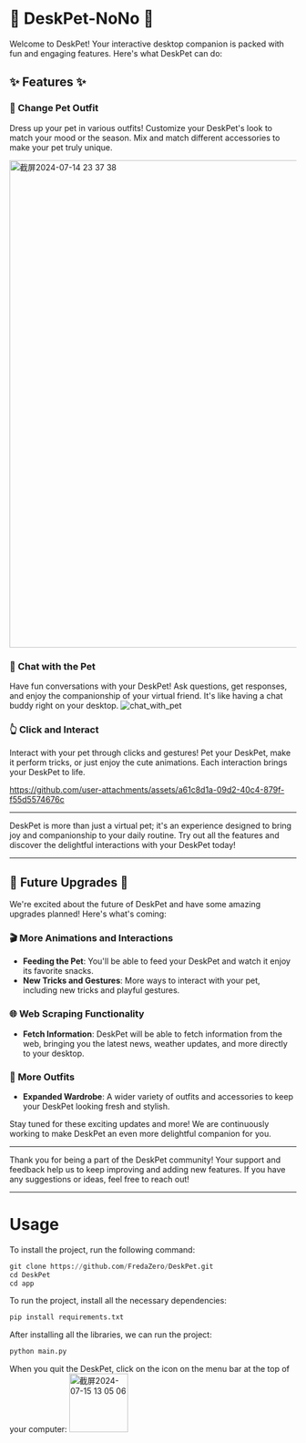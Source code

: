 # 🐾 DeskPet-NoNo 🐾

Welcome to DeskPet! Your interactive desktop companion is packed with fun and engaging features. Here's what DeskPet can do:

## ✨ Features ✨

### 👗 Change Pet Outfit
Dress up your pet in various outfits! Customize your DeskPet's look to match your mood or the season. Mix and match different accessories to make your pet truly unique.

<img width="856" alt="截屏2024-07-14 23 37 38" src="https://github.com/user-attachments/assets/3465bbaf-1a15-4e05-8bd6-b0f26977c2d4">


### 💬 Chat with the Pet
Have fun conversations with your DeskPet! Ask questions, get responses, and enjoy the companionship of your virtual friend. It's like having a chat buddy right on your desktop.
![chat_with_pet](https://github.com/user-attachments/assets/bf295882-f434-4068-a657-e662c3bf9621)



### 👆 Click and Interact
Interact with your pet through clicks and gestures! Pet your DeskPet, make it perform tricks, or just enjoy the cute animations. Each interaction brings your DeskPet to life.

https://github.com/user-attachments/assets/a61c8d1a-09d2-40c4-879f-f55d5574676c




---

DeskPet is more than just a virtual pet; it's an experience designed to bring joy and companionship to your daily routine. Try out all the features and discover the delightful interactions with your DeskPet today!

---

## 🌟 Future Upgrades 🌟

We're excited about the future of DeskPet and have some amazing upgrades planned! Here's what's coming:

### 🎬 More Animations and Interactions
- **Feeding the Pet**: You'll be able to feed your DeskPet and watch it enjoy its favorite snacks.
- **New Tricks and Gestures**: More ways to interact with your pet, including new tricks and playful gestures.

### 🌐 Web Scraping Functionality
- **Fetch Information**: DeskPet will be able to fetch information from the web, bringing you the latest news, weather updates, and more directly to your desktop.

### 👗 More Outfits
- **Expanded Wardrobe**: A wider variety of outfits and accessories to keep your DeskPet looking fresh and stylish.

Stay tuned for these exciting updates and more! We are continuously working to make DeskPet an even more delightful companion for you.

---

Thank you for being a part of the DeskPet community! Your support and feedback help us to keep improving and adding new features. If you have any suggestions or ideas, feel free to reach out!

---

# Usage
To install the project, run the following command:
```python
git clone https://github.com/FredaZero/DeskPet.git
cd DeskPet
cd app
```

To run the project, install all the necessary dependencies:
```python
pip install requirements.txt
```

After installing all the libraries, we can run the project:
```python
python main.py
```
When you quit the DeskPet, click on the icon on the menu bar at the top of your computer:
<img width="103" alt="截屏2024-07-15 13 05 06" src="https://github.com/user-attachments/assets/8c5f1a8d-c64c-4395-be01-31a0034b7ebe">



